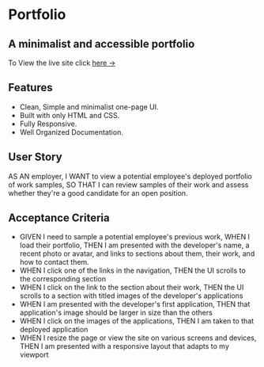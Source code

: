 # Portfolio

## A minimalist and accessible portfolio

To View the live site click [here &rarr;](https://joshualintz.github.io/joshualintz/)

## Features

- Clean, Simple and minimalist one-page UI.
- Built with only HTML and CSS.
- Fully Responsive.
- Well Organized Documentation.

## User Story

AS AN employer, I WANT to view a potential employee's deployed portfolio of work samples, 
SO THAT I can review samples of their work and assess whether they're a good candidate for an open position.

## Acceptance Criteria

- GIVEN I need to sample a potential employee's previous work, WHEN I load their portfolio, THEN I am presented with the developer's name, a recent photo or avatar, and links to sections about them, their work, and how to contact them.
- WHEN I click one of the links in the navigation, THEN the UI scrolls to the corresponding section
- WHEN I click on the link to the section about their work, THEN the UI scrolls to a section with titled images of the developer's applications
- WHEN I am presented with the developer's first application, THEN that application's image should be larger in size than the others
- WHEN I click on the images of the applications, THEN I am taken to that deployed application
- WHEN I resize the page or view the site on various screens and devices, THEN I am presented with a responsive layout that adapts to my viewport
